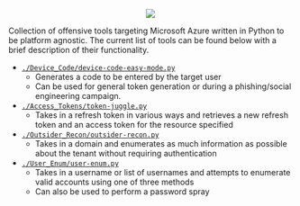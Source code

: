 <p align="center">
  <img src="https://user-images.githubusercontent.com/28767257/160513484-cb70370c-9fce-48d1-84ec-8b9ea3cf8e5a.png">
</p>

Collection of offensive tools targeting Microsoft Azure written in Python to be platform agnostic. The current list of tools can be found below with a brief description of their functionality.

- [`./Device_Code/device-code-easy-mode.py`](https://github.com/blacklanternsecurity/offensive-azure/tree/main/Device_Code)
  - Generates a code to be entered by the target user
  - Can be used for general token generation or during a phishing/social engineering campaign.
- [`./Access_Tokens/token-juggle.py`](https://github.com/blacklanternsecurity/offensive-azure/tree/main/Access_Tokens)
  - Takes in a refresh token in various ways and retrieves a new refresh token and an access token for the resource specified
- [`./Outsider_Recon/outsider-recon.py`](https://github.com/blacklanternsecurity/offensive-azure/tree/main/Outsider_Recon)
  - Takes in a domain and enumerates as much information as possible about the tenant without requiring authentication 
- [`./User_Enum/user-enum.py`](https://github.com/blacklanternsecurity/offensive-azure/tree/main/User_Enum)
  - Takes in a username or list of usernames and attempts to enumerate valid accounts using one of three methods
  - Can also be used to perform a password spray
